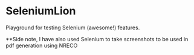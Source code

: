 # SeleniumLion
Playground for testing Selenium (awesome!) features.

**Side note, I have also used Selenium to take screenshots to be used in pdf generation using NRECO

